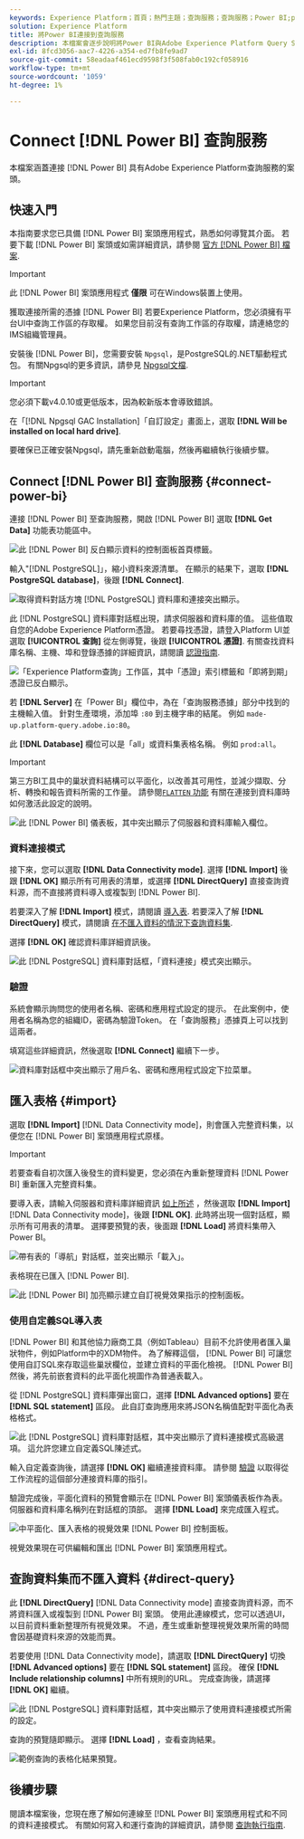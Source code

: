 ```yaml
---
keywords: Experience Platform；首頁；熱門主題；查詢服務；查詢服務；Power BI;power bi；連線至查詢服務；
solution: Experience Platform
title: 將Power BI連接到查詢服務
description: 本檔案會逐步說明將Power BI與Adobe Experience Platform Query Service連線的步驟。
exl-id: 8fcd3056-aac7-4226-a354-ed7fb8fe9ad7
source-git-commit: 58eadaaf461ecd9598f3f508fab0c192cf058916
workflow-type: tm+mt
source-wordcount: '1059'
ht-degree: 1%

---
```


# Connect [!DNL Power BI] 查詢服務

本檔案涵蓋連接 [!DNL Power BI] 具有Adobe Experience Platform查詢服務的案頭。

## 快速入門

本指南要求您已具備 [!DNL Power BI] 案頭應用程式，熟悉如何導覽其介面。 若要下載 [!DNL Power BI] 案頭或如需詳細資訊，請參閱 [官方 [!DNL Power BI] 檔案](https://docs.microsoft.com/zh-tw/power-bi/).

>[!IMPORTANT]
>
> 此 [!DNL Power BI] 案頭應用程式 **僅限** 可在Windows裝置上使用。

獲取連接所需的憑據 [!DNL Power BI] 若要Experience Platform，您必須擁有平台UI中查詢工作區的存取權。 如果您目前沒有查詢工作區的存取權，請連絡您的IMS組織管理員。

安裝後 [!DNL Power BI]，您需要安裝 `Npgsql`，是PostgreSQL的.NET驅動程式包。 有關Npgsql的更多資訊，請參見 [Npgsql文檔](https://www.npgsql.org/doc/index.html).

>[!IMPORTANT]
>
>您必須下載v4.0.10或更低版本，因為較新版本會導致錯誤。

在「[!DNL Npgsql GAC Installation]「自訂設定」畫面上，選取 **[!DNL Will be installed on local hard drive]**.

要確保已正確安裝Npgsql，請先重新啟動電腦，然後再繼續執行後續步驟。

## Connect [!DNL Power BI] 查詢服務 {#connect-power-bi}

連接 [!DNL Power BI] 至查詢服務，開啟 [!DNL Power BI] 選取 **[!DNL Get Data]** 功能表功能區中。

![此 [!DNL Power BI] 反白顯示資料的控制面板首頁標籤。](../images/clients/power-bi/open-power-bi.png)

輸入&quot;[!DNL PostgreSQL]」，縮小資料來源清單。 在顯示的結果下，選取 **[!DNL PostgreSQL database]**，後跟 **[!DNL Connect]**.

![取得資料對話方塊 [!DNL PostgreSQL] 資料庫和連接突出顯示。](../images/clients/power-bi/get-data.png)

此 [!DNL PostgreSQL] 資料庫對話框出現，請求伺服器和資料庫的值。 這些值取自您的Adobe Experience Platform憑證。 若要尋找憑證，請登入Platform UI並選取 **[!UICONTROL 查詢]** 從左側導覽，後跟 **[!UICONTROL 憑證]**. 有關查找資料庫名稱、主機、埠和登錄憑據的詳細資訊，請閱讀 [認證指南](../ui/credentials.md).

![「Experience Platform查詢」工作區，其中「憑證」索引標籤和「即將到期」憑證已反白顯示。](../images/clients/power-bi/query-service-credentials-page.png)

若 **[!DNL Server]** 在「Power BI」欄位中，為在「查詢服務憑據」部分中找到的主機輸入值。 針對生產環境，添加埠 `:80` 到主機字串的結尾。 例如 `made-up.platform-query.adobe.io:80`。

此 **[!DNL Database]** 欄位可以是「all」或資料集表格名稱。 例如 `prod:all`。

>[!IMPORTANT]
>
>第三方BI工具中的巢狀資料結構可以平面化，以改善其可用性，並減少擷取、分析、轉換和報告資料所需的工作量。 請參閱[`FLATTEN` 功能](../best-practices/flatten-nested-data.md) 有關在連接到資料庫時如何激活此設定的說明。

![此 [!DNL Power BI] 儀表板，其中突出顯示了伺服器和資料庫輸入欄位。](../images/clients/power-bi/postgresql-database-dialog.png)

### 資料連接模式

接下來，您可以選取 **[!DNL Data Connectivity mode]**. 選擇 **[!DNL Import]** 後跟 **[!DNL OK]** 顯示所有可用表的清單，或選擇 **[!DNL DirectQuery]** 直接查詢資料源，而不直接將資料導入或複製到 [!DNL Power BI].

若要深入了解 **[!DNL Import]** 模式，請閱讀 [導入表](#import). 若要深入了解 **[!DNL DirectQuery]** 模式，請閱讀 [在不匯入資料的情況下查詢資料集](#direct-query).

選擇 **[!DNL OK]** 確認資料庫詳細資訊後。

![此 [!DNL PostgreSQL] 資料庫對話框，「資料連接」模式突出顯示。](../images/clients/power-bi/connectivity-mode.png)

### 驗證

系統會顯示詢問您的使用者名稱、密碼和應用程式設定的提示。 在此案例中，使用者名稱為您的組織ID，密碼為驗證Token。 在「查詢服務」憑據頁上可以找到這兩者。

填寫這些詳細資訊，然後選取 **[!DNL Connect]** 繼續下一步。

![資料庫對話框中突出顯示了用戶名、密碼和應用程式設定下拉菜單。](../images/clients/power-bi/import-mode.png)

## 匯入表格 {#import}

選取 **[!DNL Import]** [!DNL Data Connectivity mode]，則會匯入完整資料集，以便您在 [!DNL Power BI] 案頭應用程式原樣。

>[!IMPORTANT]
>
>若要查看自初次匯入後發生的資料變更，您必須在內重新整理資料 [!DNL Power BI] 重新匯入完整資料集。

要導入表，請輸入伺服器和資料庫詳細資訊 [如上所述](#connect-power-bi) ，然後選取 **[!DNL Import]** [!DNL Data Connectivity mode]，後跟 **[!DNL OK]**. 此時將出現一個對話框，顯示所有可用表的清單。 選擇要預覽的表，後面跟 **[!DNL Load]** 將資料集帶入Power BI。

![帶有表的「導航」對話框，並突出顯示「載入」。](../images/clients/power-bi/preview-table.png)

表格現在已匯入 [!DNL Power BI].

![此 [!DNL Power BI] 加亮顯示建立自訂視覺效果指示的控制面板。](../images/clients/power-bi/import-table.png)

### 使用自定義SQL導入表

[!DNL Power BI] 和其他協力廠商工具（例如Tableau）目前不允許使用者匯入巢狀物件，例如Platform中的XDM物件。 為了解釋這個， [!DNL Power BI] 可讓您使用自訂SQL來存取這些巢狀欄位，並建立資料的平面化檢視。 [!DNL Power BI] 然後，將先前嵌套資料的此平面化視圖作為普通表載入。

從 [!DNL PostgreSQL] 資料庫彈出窗口，選擇 **[!DNL Advanced options]** 要在 **[!DNL SQL statement]** 區段。 此自訂查詢應用來將JSON名稱值配對平面化為表格格式。

![此 [!DNL PostgreSQL] 資料庫對話框，其中突出顯示了資料連接模式高級選項。 這允許您建立自定義SQL陳述式。](../images/clients/power-bi/custom-sql-statement.png)

輸入自定義查詢後，請選擇 **[!DNL OK]** 繼續連接資料庫。 請參閱 [驗證](#authentication) 以取得從工作流程的這個部分連接資料庫的指引。

驗證完成後，平面化資料的預覽會顯示在 [!DNL Power BI] 案頭儀表板作為表。 伺服器和資料庫名稱列在對話框的頂部。 選擇 **[!DNL Load]** 來完成匯入程式。

![中平面化、匯入表格的視覺效果 [!DNL Power BI] 控制面板。](../images/clients/power-bi/imported-table-preview.png)

視覺效果現在可供編輯和匯出 [!DNL Power BI] 案頭應用程式。

## 查詢資料集而不匯入資料 {#direct-query}

此 **[!DNL DirectQuery]** [!DNL Data Connectivity mode] 直接查詢資料源，而不將資料匯入或複製到 [!DNL Power BI] 案頭。 使用此連線模式，您可以透過UI，以目前資料重新整理所有視覺效果。 不過，產生或重新整理視覺效果所需的時間會因基礎資料來源的效能而異。

若要使用 [!DNL Data Connectivity mode]，請選取 **[!DNL DirectQuery]** 切換 **[!DNL Advanced options]** 要在 **[!DNL SQL statement]** 區段。 確保 **[!DNL Include relationship columns]** 中所有規則的URL。 完成查詢後，請選擇 **[!DNL OK]** 繼續。

![此 [!DNL PostgreSQL] 資料庫對話框，其中突出顯示了使用資料連接模式所需的設定。](../images/clients/power-bi/direct-query-mode.png)

查詢的預覽隨即顯示。 選擇 **[!DNL Load]** ，查看查詢結果。

![範例查詢的表格化結果預覽。](../images/clients/power-bi/preview-direct-query.png)

## 後續步驟

閱讀本檔案後，您現在應了解如何連線至 [!DNL Power BI] 案頭應用程式和不同的資料連接模式。 有關如何寫入和運行查詢的詳細資訊，請參閱 [查詢執行指南](../best-practices/writing-queries.md).
